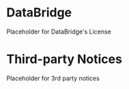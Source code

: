 # DataBridge
Placeholder for DataBridge's License

# Third-party Notices
Placeholder for 3rd party notices

